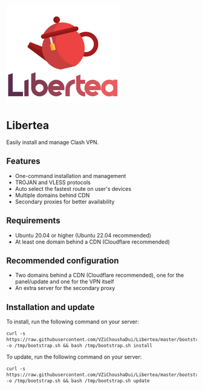 <img src="https://raw.githubusercontent.com/VZiChoushaDui/Libertea/master/docs/logo-complete.png" style="width: 300px" />

# Libertea

Easily install and manage Clash VPN.

## Features

- One-command installation and management
- TROJAN and VLESS protocols
- Auto select the fastest route on user's devices
- Multiple domains behind CDN
- Secondary proxies for better availability

## Requirements

- Ubuntu 20.04 or higher (Ubuntu 22.04 recommended)
- At least one domain behind a CDN (Cloudflare recommended)

## Recommended configuration

- Two domains behind a CDN (Cloudflare recommended), one for the panel/update and one for the VPN itself
- An extra server for the secondary proxy

## Installation and update

To install, run the following command on your server:

    curl -s https://raw.githubusercontent.com/VZiChoushaDui/Libertea/master/bootstrap.sh -o /tmp/bootstrap.sh && bash /tmp/bootstrap.sh install

To update, run the following command on your server:

    curl -s https://raw.githubusercontent.com/VZiChoushaDui/Libertea/master/bootstrap.sh -o /tmp/bootstrap.sh && bash /tmp/bootstrap.sh update

